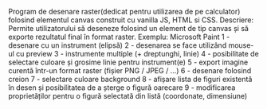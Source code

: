 Program de desenare raster(dedicat pentru utilizarea de pe calculator) folosind elementul canvas construit cu vanilla JS, HTML si CSS.
Descriere: Permite utilizatorului să deseneze folosind un element de tip canvas și să exporte rezultatul final în format
raster.
Exemplu: Microsoft Paint
1 - desenare cu un instrument (elipsă)
2 - desenarea se face utilizând mouse-ul cu preview
3 - instrumente multiple (+ dreptunghi, linie)
4 - posibilitate de selectare culoare și grosime linie pentru instrument(e)
5 - export imagine curentă într-un format raster (fișier PNG / JPEG / …)
6 - desenare folosind creion
7 - selectare culoare background
8 - afișare lista de figuri existentă în desen și posibilitatea de a șterge o figură oarecare
9 - modificarea proprietăților pentru o figură selectată din listă (coordonate, dimensiune)
